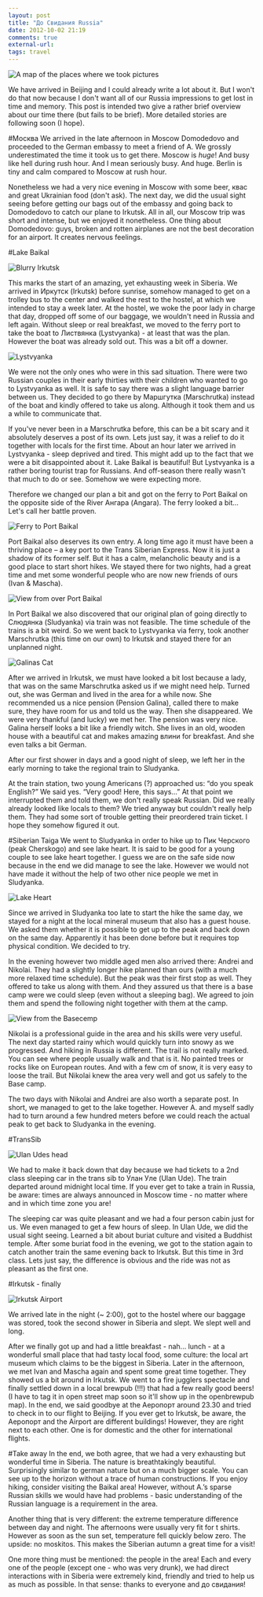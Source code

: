 ```yaml
---
layout: post
title: "До Свидания Russia"
date: 2012-10-02 21:19
comments: true
external-url: 
tags: travel
---
```


![](http://com.notadomain.blogbucket.s3.amazonaws.com/images/map.jpg "A map of the places where we took pictures")

We have arrived in Beijing and I could already write a lot about it. But I won't do that now because I don't want all of our Russia impressions to get lost in time and memory. This post is intended two give a rather brief overview about our time there (but fails to be brief). More detailed stories are following soon (I hope). 

<!--more-->

#Москва
We arrived in the late afternoon in Moscow Domodedovo and proceeded to the German embassy to meet a friend of A. We grossly underestimated the time it took us to get there. Moscow is _huge_! And busy like hell during rush hour. And I mean seriously busy. And huge. Berlin is tiny and calm compared to Moscow at rush hour. 

Nonetheless we had a very nice evening in Moscow with some beer, квас and great Ukrainian food (don't ask). The next day, we did the usual sight seeing before getting our bags out of the embassy and going back to Domodedovo to catch our plane to Irkutsk. All in all, our Moscow trip was short and intense, but we enjoyed it nonetheless. One thing about Domodedovo: guys, broken and rotten airplanes are not the best decoration for an airport. It creates nervous feelings.

#Lake Baikal

![](http://24.media.tumblr.com/tumblr_mapyz7GE9q1rgtzh1o1_500.jpg "Blurry Irkutsk")

This marks the start of an amazing, yet exhausting week in Siberia. We arrived in Иркутск (Irkutsk) before sunrise, somehow managed to get on a trolley bus to the center and walked the rest to the hostel, at which we intended to stay a week later. At the hostel, we woke the poor lady in charge that day, dropped off some of our baggage, we wouldn't need in Russia and left again. Without sleep or real breakfast, we moved to the ferry port to take the boat to Листвянка (Lystvyanka) - at least that was the plan. However the boat was already sold out. This was a bit off a downer. 

![](http://com.notadomain.blogbucket.s3.amazonaws.com/images/Lystvyanka.jpg "Lystvyanka")

We were not the only ones who were in this sad situation. There were two Russian couples in their early thirties with their children who wanted to go to Lystvyanka as well. It is safe to say there was a slight language barrier between us. They decided to go there by Маршгутка (Marschrutka) instead of the boat and kindly offered to take us along. Although it took them and us a while to communicate that.

If you've never been in a Marschrutka before, this can be a bit scary and it absolutely deserves a post of its own. Lets just say, it was a relief to do it together with locals for the first time. 
About an hour later we arrived in Lystvyanka - sleep deprived and tired. This might add up to the fact that we were a bit disappointed about it. Lake Baikal is beautiful! But Lystvyanka is a rather boring tourist trap for Russians. And off-season there really wasn't that much to do or see. Somehow we were expecting more. 

Therefore we changed our plan a bit and got on the ferry to Port Baikal on the opposite side of the River Ангара (Angara). The ferry looked a bit... Let's call her battle proven.

![](http://com.notadomain.blogbucket.s3.amazonaws.com/images/ferry.jpg "Ferry to Port Baikal")

Port Baikal also deserves its own entry. A long time ago it must have been a thriving place – a key port to the Trans Siberian Express. Now it is just a shadow of its former self. But it has a calm, melancholic beauty and is a good place to start short hikes. We stayed there for two nights, had a great time and met some wonderful people who are now new friends of ours (Ivan & Mascha).

![](http://25.media.tumblr.com/tumblr_maulaqXJB41rgtzh1o1_1280.jpg "View from over Port Baikal")

In Port Baikal we also discovered that our original plan of going directly to Слюдянка (Sludyanka) via train was not feasible. The time schedule of the trains is a bit weird. So we went back to Lystvyanka via ferry, took another Marschrutka (this time on our own) to Irkutsk and stayed there for an unplanned night.

![](http://com.notadomain.blogbucket.s3.amazonaws.com/images/cat%20galina.jpg "Galinas Cat")

After we arrived in Irkutsk, we must have looked a bit lost because a lady, that was on the same Marschrutka asked us if we might need help. Turned out, she was German and lived in the area for a while now. She recommended us a nice pension (Pension Galina), called there to make sure, they have room for us and told us the way. Then she disappeared. We were very thankful (and lucky) we met her. The pension was very nice. Galina herself looks a bit like a friendly witch. She lives in an old, wooden house with a beautiful cat and makes amazing влини for breakfast. And she even talks a bit German.

After our first shower in days and a good night of sleep, we left her in the early morning to take the regional train to Sludyanka. 

At the train station, two young Americans (?) approached us: “do you speak English?” We said yes. “Very good! Here, this says...” At that point we interrupted them and told them, we don't really speak Russian. Did we really already looked like locals to them? We tried anyway but couldn't really help them. They had some sort of trouble getting their preordered train ticket. I hope they somehow figured it out.

#Siberian Taiga
We went to Sludyanka in order to hike up to Пик Черского (peak Cherskogo) and see lake heart. It is said to be good for a young couple to see lake heart together. I guess we are on the safe side now because in the end we did manage to see the lake. However we would not have made it without the help of two other nice people we met in Sludyanka.

![](http://com.notadomain.blogbucket.s3.amazonaws.com/images/lake%20heart.jpg "Lake Heart")

Since we arrived in Sludyanka too late to start the hike the same day, we stayed for a night at the local mineral museum that also has a guest house. We asked them whether it is possible to get up to the peak and back down on the same day. Apparently it has been done before but it requires top physical condition. We decided to try. 

In the evening however two middle aged men also arrived there: Andrei and Nikolai. They had a slightly longer hike planned than ours (with a much more relaxed time schedule). But the peak was their first stop as well. They offered to take us along with them. And they assured us that there is a base camp were we could sleep (even without a sleeping bag). We agreed to join them and spend the following night together with them at the camp.

![](http://com.notadomain.blogbucket.s3.amazonaws.com/images/basecamp.jpg "View from the Basecemp")

Nikolai is a professional guide in the area and his skills were very useful. The next day started rainy which would quickly turn into snowy as we progressed. And hiking in Russia is different. The trail is not really marked. You can see where people usually walk and that is it. No painted trees or rocks like on European routes. And with a few cm of snow, it is very easy to loose the trail. But Nikolai knew the area very well and got us safely to the Base camp. 

The two days with Nikolai and Andrei are also worth a separate post. In short, we managed to get to the lake together. However A. and myself sadly had to turn around a few hundred meters before we could reach the actual peak to get back to Sludyanka in the evening.

#TransSib

![](http://com.notadomain.blogbucket.s3.amazonaws.com/images/ulan%20head.jpg "Ulan Udes head")

We had to make it back down that day because we had tickets to a 2nd class sleeping car in the trans sib to Улан Уле (Ulan Ude). The train departed around midnight local time. If you ever get to take a train in Russia, be aware: times are always announced in Moscow time - no matter where and in which time zone you are! 

The sleeping car was quite pleasant and we had a four person cabin just for us. We even managed to get a few hours of sleep. In Ulan Ude, we did the usual sight seeing. Learned a bit about buriat culture and visited a Buddhist temple. After some buriat food in the evening, we got to the station again to catch another train the same evening back to Irkutsk. But this time in 3rd class. Lets just say, the difference is obvious and the ride was not as pleasant as the first one. 

#Irkutsk - finally

![](http://25.media.tumblr.com/tumblr_mb4bbgAKhA1rgtzh1o1_500.jpg "Irkutsk Airport")

We arrived late in the night (~ 2:00), got to the hostel where our baggage was stored, took the second shower in Siberia and slept. We slept well and long.

After we finally got up and had a little breakfast - nah... lunch - at a wonderful small place that had tasty local food, some culture: the local art museum which claims to be the biggest in Siberia. Later in the afternoon, we met Ivan and Mascha again and spent some great time together. They showed us a bit around in Irkutsk. We went to a fire jugglers spectacle and finally settled down in a local brewpub (!!!) that had a few really good beers! (I have to tag it in open street map soon so it'll show up in the openbrewpub map). In the end, we said goodbye at the Аеропорт around 23.30 and tried to check in to our flight to Beijing. If you ever get to Irkutsk, be aware, the Аеропорт and the Airport are different buildings! However, they are right next to each other. One is for domestic and the other for international flights. 

#Take away
In the end, we both agree, that we had a very exhausting but wonderful time in Siberia. The nature is breathtakingly beautiful. Surprisingly similar to german nature but on a much bigger scale. You can see up to the horizon without a trace of human constructions. If you enjoy hiking, consider visiting the Baikal area! However, without A.’s sparse Russian skills we would have had problems - basic understanding of the Russian language is a requirement in the area.

Another thing that is very different: the extreme temperature difference between day and night. The afternoons were usually very fit for t shirts. However as soon as the sun set, temperature fell quickly below zero. The upside: no moskitos. This makes the Siberian autumn a great time for a visit!

One more thing must be mentioned: the people in the area! Each and every one of the people (except one - who was very drunk), we had direct interactions with in Siberia were extremely kind, friendly and tried to help us as much as possible. In that sense: thanks to everyone and до свидания!
